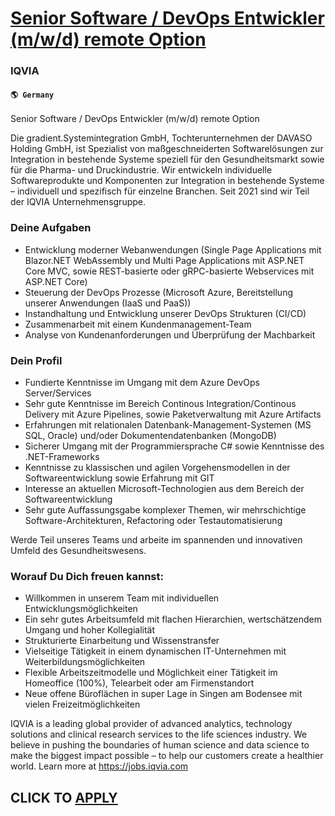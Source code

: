 # [Senior Software / DevOps Entwickler (m/w/d) remote Option](https://www.remotewlb.com/apply/senior-software-devops-entwickler-m-w-d-remote-option)  
### IQVIA  
#### `🌎 Germany`  

Senior Software / DevOps Entwickler (m/w/d) remote Option

Die gradient.Systemintegration GmbH, Tochterunternehmen der DAVASO Holding GmbH, ist Spezialist von maßgeschneiderten Softwarelösungen zur Integration in bestehende Systeme speziell für den Gesundheitsmarkt sowie für die Pharma- und Druckindustrie. Wir entwickeln individuelle Softwareprodukte und Komponenten zur Integration in bestehende Systeme – individuell und spezifisch für einzelne Branchen. Seit 2021 sind wir Teil der IQVIA Unternehmensgruppe.

### Deine Aufgaben

  * Entwicklung moderner Webanwendungen (Single Page Applications mit Blazor.NET WebAssembly und Multi Page Applications mit ASP.NET Core MVC, sowie REST-basierte oder gRPC-basierte Webservices mit ASP.NET Core)
  * Steuerung der DevOps Prozesse (Microsoft Azure, Bereitstellung unserer Anwendungen (IaaS und PaaS))
  * Instandhaltung und Entwicklung unserer DevOps Strukturen (CI/CD)
  * Zusammenarbeit mit einem Kundenmanagement-Team 
  * Analyse von Kundenanforderungen und Überprüfung der Machbarkeit

### Dein Profil

  * Fundierte Kenntnisse im Umgang mit dem Azure DevOps Server/Services
  * Sehr gute Kenntnisse im Bereich Continous Integration/Continous Delivery mit Azure Pipelines, sowie Paketverwaltung mit Azure Artifacts
  * Erfahrungen mit relationalen Datenbank-Management-Systemen (MS SQL, Oracle) und/oder Dokumentendatenbanken (MongoDB)
  * Sicherer Umgang mit der Programmiersprache C# sowie Kenntnisse des .NET-Frameworks
  * Kenntnisse zu klassischen und agilen Vorgehensmodellen in der Softwareentwicklung sowie Erfahrung mit GIT
  * Interesse an aktuellen Microsoft-Technologien aus dem Bereich der Softwareentwicklung
  * Sehr gute Auffassungsgabe komplexer Themen, wir mehrschichtige Software-Architekturen, Refactoring oder Testautomatisierung

Werde Teil unseres Teams und arbeite im spannenden und innovativen Umfeld des Gesundheitswesens.

### Worauf Du Dich freuen kannst:

  * Willkommen in unserem Team mit individuellen Entwicklungsmöglichkeiten
  * Ein sehr gutes Arbeitsumfeld mit flachen Hierarchien, wertschätzendem Umgang und hoher Kollegialität
  * Strukturierte Einarbeitung und Wissenstransfer
  * Vielseitige Tätigkeit in einem dynamischen IT-Unternehmen mit Weiterbildungsmöglichkeiten
  * Flexible Arbeitszeitmodelle und Möglichkeit einer Tätigkeit im Homeoffice (100%), Telearbeit oder am Firmenstandort
  * Neue offene Büroflächen in super Lage in Singen am Bodensee mit vielen Freizeitmöglichkeiten

IQVIA is a leading global provider of advanced analytics, technology solutions and clinical research services to the life sciences industry. We believe in pushing the boundaries of human science and data science to make the biggest impact possible – to help our customers create a healthier world. Learn more at https://jobs.iqvia.com

  
## CLICK TO [APPLY](https://www.remotewlb.com/apply/senior-software-devops-entwickler-m-w-d-remote-option)

